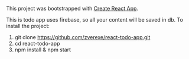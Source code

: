 This project was bootstrapped with [Create React App](https://github.com/facebookincubator/create-react-app).

This is todo app uses firebase, so all your content will be saved in db.
To install the project:
1. git clone https://github.com/zverexe/react-todo-app.git
2. cd react-todo-app
3. npm install & npm start